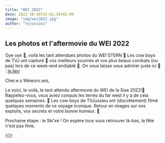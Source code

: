 ```yaml
---
title: "WEI 2022"
date: 2022-10-26T15:01:34+02:00
image: "img/wei2022.jpg"
author: "tvjussieu"
---
```


## Les photos et l'aftermovie du WEI 2022

Oye oye 📢, voilà les tant attendues photos du WEI'STERN 🤠
Les cow boys de TVJ ont capturé 📸 vos meilleurs sourires et vos plus beaux combats (ou pas) lors de ce week-end endiablé 🎉. 
On vous laisse vous admirer juste ici 🤩 : [le lien](https://drive.google.com/drive/folders/1VGyqT7mW_ZVMYW9ymSg7ml6AhawsJXvh "photos du wei 2022") 

Cher.e.s Weieurs.ses,

Le voici, le voilà, le tant attendu aftermovie du WEI de la Sixe 2022!🥳
Rappelez-vous, vous aviez conquis les terres du far west il y a de cela quelques semaines. 🤠
Les cow boys de TVJussieu ont (discrètement) filmé quelques moments de ce voyage iconique.
Retour en images sur vos exploits, vos secrets et votre bonne humeur. 🎥

Prochaine étape : le Ski'xe ! On espère tous vous retrouver là-bas, la fête n'est pas finie.

{{<youtube xsnfBP3goIE>}}